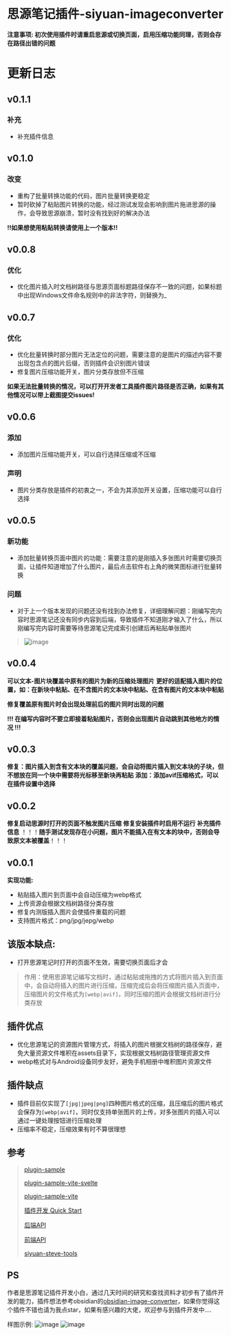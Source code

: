 # **思源笔记插件-siyuan-imageconverter**

**注意事项: 初次使用插件时请重启思源或切换页面，启用压缩功能同理，否则会存在路径出错的问题**

# 更新日志

## v0.1.1

### 补充

- 补充插件信息


## v0.1.0

### 改变

- 重构了批量转换功能的代码，图片批量转换更稳定
- 暂时砍掉了粘贴图片转换的功能，经过测试发现会影响到图片拖进思源的操作，会导致思源崩溃，暂时没有找到好的解决办法

**!!如果想使用粘贴转换请使用上一个版本!!**


## v0.0.8

### 优化

- 优化图片插入时文档树路径与思源页面标题路径保存不一致的问题，如果标题中出现Windows文件命名规则中的非法字符，则替换为_


## v0.0.7

### 优化

- 优化批量转换时部分图片无法定位的问题，需要注意的是图片的描述内容不要出现包含点的图片后缀，否则插件会识别图片错误
- 修复图片压缩功能开关，图片分类存放但不压缩

**如果无法批量转换的情况，可以打开开发者工具插件图片路径是否正确，如果有其他情况可以带上截图提交issues!**


## v0.0.6

### 添加
- 添加图片压缩功能开关，可以自行选择压缩或不压缩


### 声明
- 图片分类存放是插件的初衷之一，不会为其添加开关设置，压缩功能可以自行选择


## v0.0.5

### 新功能

- 添加批量转换页面中图片的功能：需要注意的是刚插入多张图片时需要切换页面，让插件知道增加了什么图片，最后点击软件右上角的微笑图标进行批量转换

### 问题

- 对于上一个版本发现的问题还没有找到办法修复，详细理解问题：刚编写完内容时思源笔记还没有同步内容到后端，导致插件不知道刚才输入了什么，所以刚编写完内容时需要等待思源笔记完成索引创建后再粘贴单张图片

> ![image](https://github.com/user-attachments/assets/3ba0435a-f559-438a-8621-922a3c75750b)


## v0.0.4

**可以文本-图片块覆盖中原有的图片为新的压缩处理图片**
**更好的适配插入图片的位置，如：在新块中粘贴、在不含图片的文本块中粘贴、在含有图片的文本块中粘贴**

**修复覆盖原有图片时会出现处理前后的图片同时出现的问题**

**!!! 在编写内容时不要立即接着粘贴图片，否则会出现图片自动跳到其他地方的情况 !!!**


## v0.0.3

**修复：图片插入到含有文本块的覆盖问题，会自动将图片插入到文本块的子块，但不想放在同一个块中需要将光标移至新块再粘贴**
**添加：添加avif压缩格式，可以在插件设置中选择**


## v0.0.2

**修复启动思源时打开的页面不触发图片压缩**
**修复安装插件时启用不运行**
**补充插件信息**
！！！**随手测试发现存在小问题，图片不能插入在有文本的块中，否则会导致原文本被覆盖**！！！


## v0.0.1

**实现功能:**
- 粘贴插入图片到页面中会自动压缩为webp格式
- 上传资源会根据文档树路径分类存放
- 修复内测版插入图片会使插件重载的问题
- 支持图片格式：png/jpg/jepg/webp


## 该版本缺点:
- 打开思源笔记时打开的页面不生效，需要切换页面后才会


> 作用：使用思源笔记编写文档时，通过粘贴或拖拽的方式将图片插入到页面中，会自动将插入的图片进行压缩，压缩完成后会将压缩图片插入页面中，压缩图片的文件格式为`[webp|avif]`，同时压缩的图片会根据文档树进行分类存放



## **插件优点**

- 优化思源笔记的资源图片管理方式，将插入的图片根据文档树的路径保存，避免大量资源文件堆积在assets目录下，实现根据文档树路径管理资源文件
- webp格式对与Android设备同步友好，避免手机相册中堆积图片资源文件



## **插件缺点**

- 插件目前仅实现了`[jpg|jpeg|png]`四种图片格式的压缩，且压缩后的图片格式会保存为`[webp|avif]`，同时仅支持单张图片的上传，对多张图片的插入可以通过一键处理按钮进行压缩处理
- 压缩率不稳定，压缩效果有时不算很理想



## **参考**

> [plugin-sample](https://github.com/siyuan-note/plugin-sample)
>
> [plugin-sample-vite-svelte](https://github.com/siyuan-note/plugin-sample-vite-svelte)
>
> [plugin-sample-vite](https://github.com/frostime/plugin-sample-vite)
>
> [插件开发 Quick Start](https://ld246.com/article/1723732790981)
>
> [后端API](https://github.com/siyuan-note/siyuan/blob/master/API_zh_CN.md)
>
> [前端API](https://github.com/siyuan-note/petal/blob/main/siyuan.d.ts)
>
> [siyuan-steve-tools](https://github.com/loonghfut/siyuan-steve-tools)

## PS

作者是思源笔记插件开发小白，通过几天时间的研究和查找资料才初步有了插件开发的能力，插件想法参考obsidian的[obsidian-image-converter](https://github.com/xRyul/obsidian-image-converter)，如果你觉得这个插件不错也请为我点star，如果有感兴趣的大佬，欢迎参与到插件开发中....

样图示例:
![image](https://github.com/user-attachments/assets/31342573-58fc-4147-bbdd-79205ba0ff85)
![image](https://github.com/user-attachments/assets/781b66db-7823-4895-a4ae-4c8cd679d2bf)


